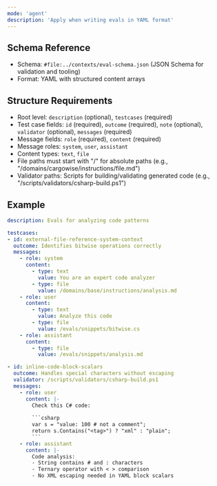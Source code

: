 ```yaml
---
mode: 'agent'
description: 'Apply when writing evals in YAML format'
---
```


## Schema Reference
- Schema: `#file:../contexts/eval-schema.json` (JSON Schema for validation and tooling)
- Format: YAML with structured content arrays

## Structure Requirements
- Root level: `description` (optional), `testcases` (required)
- Test case fields: `id` (required), `outcome` (required), `note` (optional), `validator` (optional), `messages` (required)
- Message fields: `role` (required), `content` (required)
- Message roles: `system`, `user`, `assistant`
- Content types: `text`, `file`
- File paths must start with "/" for absolute paths (e.g., "/domains/cargowise/instructions/file.md")
- Validator paths: Scripts for building/validating generated code (e.g., "/scripts/validators/csharp-build.ps1")

## Example
```yaml
description: Evals for analyzing code patterns

testcases:
- id: external-file-reference-system-context
  outcome: Identifies bitwise operations correctly
  messages:
    - role: system
      content:
        - type: text
          value: You are an expert code analyzer
        - type: file
          value: /domains/base/instructions/analysis.md
    - role: user
      content:
        - type: text
          value: Analyze this code
        - type: file
          value: /evals/snippets/bitwise.cs
    - role: assistant
      content:
        - type: file
          value: /evals/snippets/analysis.md

- id: inline-code-block-scalars
  outcome: Handles special characters without escaping
  validator: /scripts/validators/csharp-build.ps1
  messages:
    - role: user
      content: |-
        Check this C# code:
        
        ```csharp
        var s = "value: 100 # not a comment";
        return s.Contains("<tag>") ? "xml" : "plain";
        ```
    - role: assistant
      content: |-
        Code analysis:
        - String contains # and : characters
        - Ternary operator with < > comparison
        - No XML escaping needed in YAML block scalars
```
